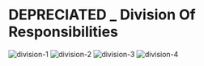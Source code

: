# DEPRECIATED _ Division Of Responsibilities

![division-1][division-1]
![division-2][division-2]
![division-3][division-3]
![division-4][division-4]

[division-1]: https://github.com/jdrichardsappacad/AppAcademy-Online-Onboarding-Instruction-Guide/blob/master/assets/division-responsibilities-1.png
[division-2]: https://github.com/jdrichardsappacad/AppAcademy-Online-Onboarding-Instruction-Guide/blob/master/assets/division-responsibilities-2.png
[division-3]: https://github.com/jdrichardsappacad/AppAcademy-Online-Onboarding-Instruction-Guide/blob/master/assets/division-responsibilities-3.png
[division-4]: https://github.com/jdrichardsappacad/AppAcademy-Online-Onboarding-Instruction-Guide/blob/master/assets/division-responsibilities-4.png

